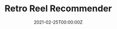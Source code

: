 ---
title: Retro Reel Recommender
summary: A Content-based recommendation engine API for movies of the 1900’s built using NLP, Flask and Heroku.
tags:
- Data Science
- Machine Learning
date: "2021-02-25T00:00:00Z"

# Optional external URL for project (replaces project detail page).
external_link: https://github.com/Thomas-George-T/Retro-Reel-Recommender

image:
  caption: 'Image Credits: [Photo by Anika Mikkelson on Unsplash](https://unsplash.com/photos/dWYjy9zIiF8?utm_source=unsplash&utm_medium=referral&utm_content=creditShareLink")'
  focal_point: Smart
---